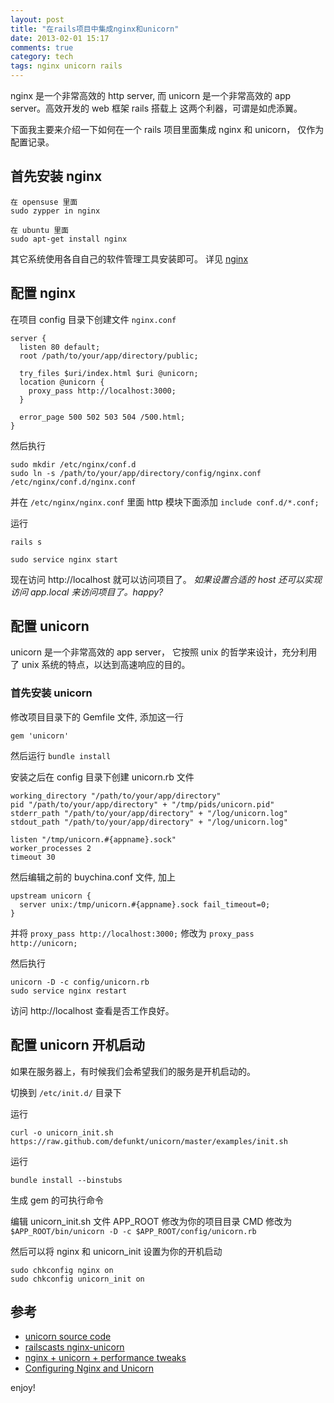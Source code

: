 ```yaml
---
layout: post
title: "在rails项目中集成nginx和unicorn"
date: 2013-02-01 15:17
comments: true
category: tech
tags: nginx unicorn rails
---
```

 
nginx 是一个非常高效的 http server, 而 unicorn 是一个非常高效的 app server。高效开发的 web 框架 rails 搭载上 这两个利器，可谓是如虎添翼。

下面我主要来介绍一下如何在一个 rails 项目里面集成 nginx  和 unicorn， 仅作为配置记录。

<!--more-->

## 首先安装 nginx

    在 opensuse 里面
    sudo zypper in nginx
    
    在 ubuntu 里面
    sudo apt-get install nginx

其它系统使用各自自己的软件管理工具安装即可。 详见 [nginx](http://nginx.com/)

## 配置 nginx

在项目 config 目录下创建文件 `nginx.conf`

    server {
      listen 80 default;
      root /path/to/your/app/directory/public;
      
      try_files $uri/index.html $uri @unicorn;
      location @unicorn {
        proxy_pass http://localhost:3000;
      }
    
      error_page 500 502 503 504 /500.html;
    }

然后执行

    sudo mkdir /etc/nginx/conf.d
    sudo ln -s /path/to/your/app/directory/config/nginx.conf /etc/nginx/conf.d/nginx.conf

并在 `/etc/nginx/nginx.conf` 里面 http 模块下面添加 `include conf.d/*.conf;`


运行

    rails s

    sudo service nginx start


现在访问 http://localhost 就可以访问项目了。
*如果设置合适的 host 还可以实现访问 app.local 来访问项目了。happy?*

## 配置 unicorn

unicorn 是一个非常高效的 app server， 它按照 unix 的哲学来设计，充分利用了 unix 系统的特点，以达到高速响应的目的。

### 首先安装 unicorn
修改项目目录下的 Gemfile 文件, 添加这一行

    gem 'unicorn'

然后运行 `bundle install`

安装之后在 config 目录下创建 unicorn.rb 文件

    working_directory "/path/to/your/app/directory"
    pid "/path/to/your/app/directory" + "/tmp/pids/unicorn.pid"
    stderr_path "/path/to/your/app/directory" + "/log/unicorn.log"
    stdout_path "/path/to/your/app/directory" + "/log/unicorn.log"
    
    listen "/tmp/unicorn.#{appname}.sock"
    worker_processes 2
    timeout 30

然后编辑之前的 buychina.conf 文件, 加上

    upstream unicorn {
      server unix:/tmp/unicorn.#{appname}.sock fail_timeout=0;
    }

并将 `proxy_pass http://localhost:3000;` 修改为 `proxy_pass http://unicorn;`

然后执行

    unicorn -D -c config/unicorn.rb
    sudo service nginx restart

访问 http://localhost 查看是否工作良好。


## 配置 unicorn 开机启动

如果在服务器上，有时候我们会希望我们的服务是开机启动的。

切换到 `/etc/init.d/` 目录下

运行

    curl -o unicorn_init.sh https://raw.github.com/defunkt/unicorn/master/examples/init.sh

运行

    bundle install --binstubs

生成 gem 的可执行命令

编辑 unicorn_init.sh 文件
    APP_ROOT 修改为你的项目目录
    CMD 修改为 `$APP_ROOT/bin/unicorn -D -c $APP_ROOT/config/unicorn.rb`

然后可以将 nginx 和 unicorn_init 设置为你的开机启动 

    sudo chkconfig nginx on
    sudo chkconfig unicorn_init on


## 参考

- [unicorn source code](https://github.com/defunkt/unicorn/tree/master/examples)
- [railscasts nginx-unicorn](http://railscasts.com/episodes/293-nginx-unicorn)
- [nginx + unicorn + performance tweaks](http://vasil-y.com/2012/10/21/nginx-unicorn-performance-tweaks/)
- [Configuring Nginx and Unicorn](http://sleekd.com/general/configuring-nginx-and-unicorn/)


enjoy!
